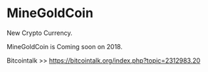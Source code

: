 # MineGoldCoin
New Crypto Currency.

MineGoldCoin is Coming soon on 2018.

Bitcointalk >> https://bitcointalk.org/index.php?topic=2312983.20

